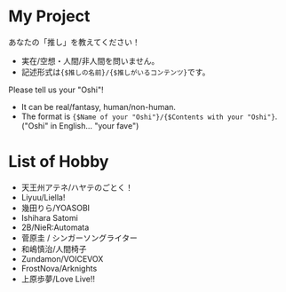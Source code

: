 # My Project 
あなたの「推し」を教えてください！
- 実在/空想・人間/非人間を問いません。 
- 記述形式は`{$推しの名前}/{$推しがいるコンテンツ}`です。

Please tell us your "Oshi"!
- It can be real/fantasy, human/non-human. 
- The format is `{$Name of your "Oshi"}/{$Contents with your "Oshi"}`.
("Oshi" in English... "your fave")
# List of Hobby
- 天王州アテネ/ハヤテのごとく！
- Liyuu/Liella!
- 幾田りら/YOASOBI
- Ishihara Satomi
- 2B/NieR:Automata
- 菅原圭 / シンガーソングライター
- 和嶋慎治/人間椅子
- Zundamon/VOICEVOX
- FrostNova/Arknights
- 上原歩夢/Love Live!!
